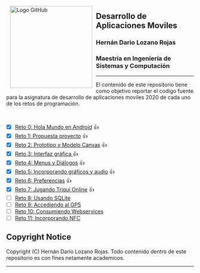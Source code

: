 <p><img alt="Logo GitHub" height="221px" src="https://upload.wikimedia.org/wikipedia/commons/thumb/0/0a/Logotipo_de_la_Universidad_Nacional_de_Colombia.svg/1024px-Logotipo_de_la_Universidad_Nacional_de_Colombia.svg.png" align="left" hspace="10px" vspace="0px"></p>

## Desarrollo de Aplicaciones Moviles
### Hernán Dario Lozano Rojas

### Maestría en Ingeniería de Sistemas y Computación
--------
El contenido de este repositorio tiene como objetivo reportar el codigo fuente para la asignatura de desarrollo de aplicaciones moviles 2020 de cada uno de los retos de programación.

<br>

- [x] [Reto 0: Hola Mundo en Android](https://github.com/hdlozanorojas/movilesunal2020/tree/master/Reto0) :+1:
- [x] [Reto 1: Propuesta proyecto](https://github.com/hdlozanorojas/movilesunal2020/tree/master/Reto1) :+1:
- [x] [Reto 2: Prototipo y Modelo Canvas](https://github.com/hdlozanorojas/movilesunal2020/tree/master/Reto2) :+1:
- [x] [Reto 3: Interfaz gráfica ](https://github.com/hdlozanorojas/movilesunal2020/tree/master/Reto3) :+1:
- [x] [Reto 4: Menus y Diálogos](https://github.com/hdlozanorojas/movilesunal2020/tree/master/Reto4) :+1:
- [X] [Reto 5: Incorporando gráficos y audio](https://github.com/hdlozanorojas/movilesunal2020/tree/master/Reto5) :+1:
- [X] [Reto 6: Preferencias](https://github.com/hdlozanorojas/movilesunal2020/tree/master/Reto6) :+1:
- [X] [Reto 7: Jugando Triqui Online](https://github.com/hdlozanorojas/movilesunal2020/tree/master/Reto7) :+1:
- [ ] [Reto 8: Usando SQLite](https://github.com/hdlozanorojas/movilesunal2020/tree/master/Reto8)
- [ ] [Reto 9: Accediendo al GPS](https://github.com/hdlozanorojas/movilesunal2020/tree/master/Reto9)
- [ ] [Reto 10: Consumiendo Webservices](https://github.com/hdlozanorojas/movilesunal2020/tree/master/Reto10)
- [ ] [Reto 11: Incorporando NFC](https://github.com/hdlozanorojas/movilesunal2020/tree/master/Reto11)

## Copyright Notice
Copyright (C) Hernán Dario Lozano Rojas. Todo contenido dentro de este repositorio es con fines netamente academicos.

--------
